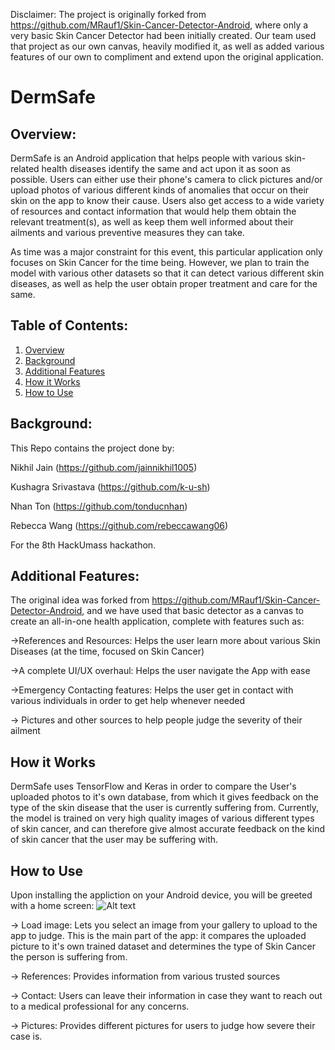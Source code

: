 Disclaimer: The project is originally forked from https://github.com/MRauf1/Skin-Cancer-Detector-Android, where only a very basic Skin Cancer Detector had been initially created. Our team used that project as our own canvas, heavily modified it, as well as added various features of our own to compliment and extend upon the original application. 

# DermSafe
## Overview: <a name="Overview"></a>

DermSafe is an Android application that helps people with various skin-related health diseases identify the same and act upon it as soon as possible. Users can either use their phone's camera to click pictures and/or upload photos of various different kinds of anomalies that occur on their skin on the app to know their cause. Users also get access to a wide variety of resources and contact information that would help them obtain the relevant treatment(s), as well as keep them well informed about their ailments and various preventive measures they can take.   

As time was a major constraint for this event, this particular application only focuses on Skin Cancer for the time being. However, we plan to train the model with various other datasets so that it can detect various different skin diseases, as well as help the user obtain proper treatment and care for the same. 

## Table of Contents:
1. [Overview](#Overview)
2. [Background](#Background)
3. [Additional Features](#features)
4. [How it Works](#how-it-works)
5. [How to Use](#using)

## Background: <a name="Background"></a>

This Repo contains the project done by:

Nikhil Jain (https://github.com/jainnikhil1005)

Kushagra Srivastava (https://github.com/k-u-sh)

Nhan Ton (https://github.com/tonducnhan)

Rebecca Wang (https://github.com/rebeccawang06)

For the 8th HackUmass hackathon. 

## Additional Features: <a name="features"></a>

The original idea was forked from https://github.com/MRauf1/Skin-Cancer-Detector-Android, and we have used that basic detector as a canvas to create an all-in-one health application, complete with features such as:

->References and Resources: Helps the user learn more about various Skin Diseases (at the time, focused on Skin Cancer)

->A complete UI/UX overhaul: Helps the user navigate the App with ease

->Emergency Contacting features: Helps the user get in contact with various individuals in order to get help whenever needed

-> Pictures and other sources to help people judge the severity of their ailment

## How it Works <a name="how-it-works"></a>

DermSafe uses TensorFlow and Keras in order to compare the User's uploaded photos to it's own database, from which it gives feedback on the type of the skin disease that the user is currently suffering from. Currently, the model is trained on very high quality images of various different types of skin cancer, and can therefore give almost accurate feedback on the kind of skin cancer that the user may be suffering with.

## How to Use <a name="usage"></a>

Upon installing the appliction on your Android device, you will be greeted with a home screen:
![Alt text](hackUmass-VIII-proj-DermSafe/71JvslYorPL._AC_SL1500_.jpg)

-> Load image: Lets you select an image from your gallery to upload to the app to judge. This is the main part of the app: it compares the uploaded picture to it's own trained dataset and determines the type of Skin Cancer the person is suffering from.

-> References: Provides information from various trusted sources 

-> Contact: Users can leave their information in case they want to reach out to a medical professional for any concerns.

-> Pictures: Provides different pictures for users to judge how severe their case is. 

